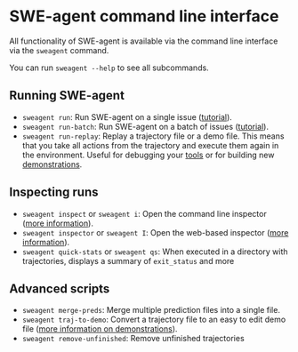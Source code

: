 # SWE-agent command line interface

All functionality of SWE-agent is available via the command line interface via the `sweagent` command.

You can run `sweagent --help` to see all subcommands.

## Running SWE-agent

* `sweagent run`: Run SWE-agent on a single issue ([tutorial](hello_world.md)).
* `sweagent run-batch`: Run SWE-agent on a batch of issues ([tutorial](batch_mode.md)).
* `sweagent run-replay`: Replay a trajectory file or a demo file. This means that you take all actions from the trajectory and execute them again in the environment. Useful for debugging your [tools](../config/tools.md) or for building new [demonstrations](../config/demonstrations.md).

## Inspecting runs

* `sweagent inspect` or `sweagent i`: Open the command line inspector ([more information](inspector.md)).
* `sweagent inspector` or `sweagent I`: Open the web-based inspector ([more information](inspector.md)).
* `sweagent quick-stats` or `sweagent qs`: When executed in a directory with trajectories, displays a summary of `exit_status` and more

## Advanced scripts

* `sweagent merge-preds`: Merge multiple prediction files into a single file.
* `sweagent traj-to-demo`: Convert a trajectory file to an easy to edit demo file ([more information on demonstrations](../config/demonstrations.md)).
* `sweagent remove-unfinished`: Remove unfinished trajectories
